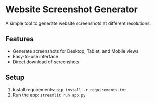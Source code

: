 # Website Screenshot Generator

A simple tool to generate website screenshots at different resolutions.

## Features
- Generate screenshots for Desktop, Tablet, and Mobile views
- Easy-to-use interface
- Direct download of screenshots

## Setup
1. Install requirements: `pip install -r requirements.txt`
2. Run the app: `streamlit run app.py`
